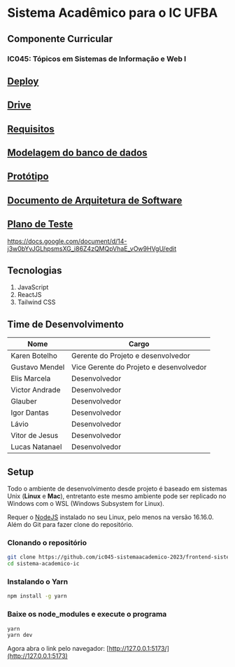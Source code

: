 # Sistema Acadêmico para o IC UFBA

## Componente Curricular

### IC045: Tópicos em Sistemas de Informação e Web I

## [Deploy](https://ic045-siag.netlify.app)

## [Drive](https://drive.google.com/drive/folders/1QJ4PaNYhIkvsSdNPGOQN3nP7j8SYYtgN?usp=sharing)

## [Requisitos](https://docs.google.com/document/d/1Dzjv17Old3uu1rwtQg_xaMUMJ1OL9CvtbSKM_gnplww/edit?usp=drive_link)

## [Modelagem do banco de dados](https://dbdesigner.page.link/28BjhNgupwdhX9Tp8)

## [Protótipo](https://www.figma.com/file/43HvdK6cT0hJ4XjSFZDL04/SIGA---IC045?type=design&mode=design&t=ogiUXiYnDVzzZ5J4-1)

## [Documento de Arquitetura de Software](https://docs.google.com/document/d/1b8DwGg7oZ-APcK7_UBkhEQnsvwaKZnzY/edit?usp=sharing&ouid=114509522047919530579&rtpof=true&sd=true)

## [Plano de Teste](https://docs.google.com/document/d/14-j3w0bYvJGLhpsmsXG_i86Z4zQMQpVhaE_vOw9HVgU/edit)

https://docs.google.com/document/d/14-j3w0bYvJGLhpsmsXG_i86Z4zQMQpVhaE_vOw9HVgU/edit

## Tecnologias

1. JavaScript
2. ReactJS
3. Tailwind CSS

## Time de Desenvolvimento

| Nome           | Cargo                                   |
| -------------- | --------------------------------------- |
| Karen Botelho  | Gerente do Projeto e desenvolvedor      |
| Gustavo Mendel | Vice Gerente do Projeto e desenvolvedor |
| Elis Marcela   | Desenvolvedor                           |
| Victor Andrade | Desenvolvedor                           |
| Glauber        | Desenvolvedor                           |
| Igor Dantas    | Desenvolvedor                           |
| Lávio          | Desenvolvedor                           |
| Vitor de Jesus | Desenvolvedor                           |
| Lucas Natanael | Desenvolvedor                           |

## Setup

Todo o ambiente de desenvolvimento desde projeto é baseado em sistemas Unix (**Linux** e **Mac**), entretanto este mesmo ambiente pode ser replicado no Windows com o WSL (Windows Subsystem for Linux).

Requer o [NodeJS](https://nodejs.org/pt-br) instalado no seu Linux, pelo menos na versão 16.16.0. Além do Git para fazer clone do repositório.

### Clonando o repositório

```bash
git clone https://github.com/ic045-sistemaacademico-2023/frontend-sistema-academico-ic-ufba.git sistema-academico-ic
cd sistema-academico-ic
```

### Instalando o Yarn

```bash
npm install -g yarn
```

### Baixe os node_modules e execute o programa

```bash
yarn
yarn dev
```

Agora abra o link pelo navegador: [http://127.0.0.1:5173/](http://127.0.0.1:5173)
